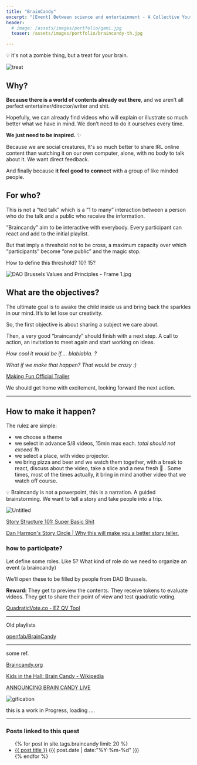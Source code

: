 ```yaml
---
title: "BrainCandy"
excerpt: "[Event] Between science and entertainment - A Collective Youtube night"
header:
  # image: /assets/images/portfolio/gami.jpg
  teaser: /assets/images/portfolio/braincandy-th.jpg

---
```


<aside>
💡 it's not a zombie thing, but a treat for your brain.

</aside>

![treat](Braincandy%20676ed/Untitled.png)

## Why?

**Because there is a world of contents already out there**, and we aren’t all perfect entertainer/director/writer and shit. 

Hopefully, we can already find videos who will explain or illustrate so much better what we have in mind. We don’t need to do it ourselves every time. 

**We just need to be inspired.** ✨

Because we are social creatures, It's so much better to share IRL online content than watching it on our own computer, alone, with no body to talk about it. We want direct feedback.

And finally because **it feel good to connect** with a group of like minded people.

## For who?

This is not a “ted talk” which is  a “1 to many” interaction between a person who do the talk and a public who receive the information. 

“Braincandy” aim to be interactive with everybody. Every participant can react and add to the initial playlist. 

But that imply a threshold not to be cross, a maximum capacity over which “participants” become “one public” and the magic stop. 

How to define this threshold? 10? 15? 

![DAO Brussels Values and Principles - Frame 1.jpg](Braincandy%20676ed/DAO_Brussels_Values_and_Principles_-_Frame_1.jpg)

## What are the objectives?

The ultimate goal is to awake the child inside us and bring back the sparkles in our mind. It’s to let lose our creativity.

So, the first objective is about sharing a subject we care about.

Then, a very good “braincandy” should finish with a next step. A call to action, an invitation to meet again and start working on ideas.

*How cool it would be if.... blablabla. ?*

*What if we make that happen? That would be crazy :)*

[Making Fun Official Trailer](https://www.youtube.com/watch?v=RUkKSYcWvxI)

We should get home with excitement, looking forward the next action. 

---

## How to make it happen?

The rulez are simple:

- we choose a theme
- we select in advance 5/8 videos, 15min max each. *total should not exceed 1h*
- we select a place, with video projector.
- we bring pizza and beer
and we watch them together, with a break to react, discuss about the video, take a slice and a new fresh 🍺 .
Some times, most of the times actually, it bring in mind another video that we watch off course.

<aside>
💡 Braincandy is not a powerpoint, this is a narration. 
A guided brainstorming.
We want to tell a story and take people into a trip.

</aside>

![Untitled](Braincandy%20676ed/Untitled%201.png)

[Story Structure 101: Super Basic Shit](https://channel101.fandom.com/wiki/Story_Structure_101:_Super_Basic_Shit)

[Dan Harmon's Story Circle | Why this will make you a better story teller.](https://youtu.be/ZIFPSjJUfX8)

### how to participate?

Let define some roles. Like 5? What kind of role do we need to organize an event (a braincandy)

We’ll open these to be filled by people from DAO Brussels. 

**Reward:** They get to preview the contents. They receive tokens to evaluate videos. They get to share their point of view and test quadratic voting. 

[QuadraticVote.co - EZ QV Tool](https://quadraticvote.co/)

---

Old playlists

[openfab/BrainCandy](https://github.com/openfab-lab/openfab/blob/master/_event/BrainCandy.markdown)

---

some ref.

[Braincandy.org](https://www.braincandy.org/)

[Kids in the Hall: Brain Candy - Wikipedia](https://en.wikipedia.org/wiki/Kids_in_the_Hall:_Brain_Candy)

[ANNOUNCING BRAIN CANDY LIVE](https://www.youtube.com/watch?v=VhVtK7UhKbI)

![gification](https://78.media.tumblr.com/5db78ee8363fa38efd3f1051447875fa/tumblr_nyo13brVkP1v096cfo1_500.gif)

this is a work in Progress, loading ....

---
### Posts linked to this quest
<ul class="posts">
{% for post in site.tags.braincandy limit: 20 %}  <!-- change the name after site.tags.***** to select the tag -->
  <div class="post_info">
    <li>
         <a href="{{ post.url }}">{{ post.title }}</a>
         <span>({{ post.date | date:"%Y-%m-%d" }})</span>
    </li>
    </div>
  {% endfor %}
</ul>
